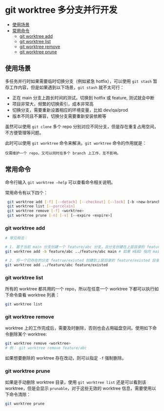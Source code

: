 # git worktree 多分支并行开发

- [使用场景](#使用场景)
- [常用命令](#常用命令)
  - [git worktree add](#git-worktree-add)
  - [git worktree list](#git-worktree-list)
  - [git worktree remove](#git-worktree-remove)
  - [git worktree prune](#git-worktree-prune)

## 使用场景

多任务并行时如果需要临时切换分支（例如紧急 hotfix），可以使用 `git stash` 暂存工作内容，但是如果遇到以下场景，`git stash` 就不太可行：

- 正在 main 分支上跑长时间的测试，切换到 hotfix 或 feature, 测试就会中断
- 项目非常大，频繁的切换索引，成本非常高
- 切换分支，需要重新设置相应的环境变量，比如 dev/qa/prod
- 版本不同且不兼容，切换分支需要重新安装依赖等

虽然可以使用 `git clone` 多个 repo 分别对应不同分支，但是存在重复占用空间，不方便管理等问题。

此时可以使用 `git worktree` 命令来解决。`git worktree` 命令的作用就是：

```
仅需维护一个 repo，又可以同时在多个 branch 上工作，互不影响。
```

## 常用命令

命令行输入 `git worktree —help` 可以查看命令相关说明。

常用命令有以下四个：

```sh
 git worktree add [-f] [--detach] [--checkout] [--lock] [-b <new-branch>] <path> [<commit-ish>]
 git worktree list [--porcelain]
 git worktree remove [-f] <worktree>
 git worktree prune [-n] [-v] [--expire <expire>]
```

### git worktree add

```sh
# 常见用法：

# 1. 基于当前 main 分支创建一个 feature/abc 分支，且分支创建在上层目录的 feature/abc 目录下
git worktree add -b feature/abc ../feature/abc main # 如果 HEAD 指向 main 分支最新提交，则可以省略指定 main

# 2. 将一个已存在的分支 featrue/existed 创建到上层目录的 feature/existed 目录下
git worktree add ../feature/abc feature/existed
```

### git worktree list

所有的 worktree 都共用的一个 repo，所以在任意一个 worktree 下都可以执行如下命令查看 worktree 列表：

```sh
git worktree list
```

### git worktree remove

worktree 上的工作完成后，需要及时删除，否则也会占用磁盘空间。使用如下命令删除某个 worktree:

```sh
git worktree remove <worktree>
# 例： git worktree remove feature/abc
```

如果想要删除的 worktree 存在改动，则可以指定 `-f` 强制删除。

### git worktree prune

如果是手动删除 worktree 目录，使用 `git worktree list` 还是可以看到该 worktree，但是会显示 `prunable`，对于这些无效的 worktree 信息，需要使用以下命令清除：

```sh
git worktree prune
```
